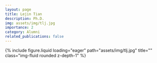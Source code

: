 ```yaml
---
layout: page
title: Lejin Tian
description: Ph.D.
img: assets/img/tlj.jpg
importance: 2
category: Alumni
related_publications: false
---
```




<div class="row">
    <div class="col-sm-8 mt-3 mt-md-0">
        <!-- <p>Email: tyz20@m.fudan.edu.cn</p> -->
        <!-- <p>Ph.D.</p> -->
    </div>
    <div class="col-sm-4 mt-3 mt-md-0">
        {% include figure.liquid loading="eager" path="assets/img/tlj.jpg" title="" class="img-fluid rounded z-depth-1" %}
    </div>
</div>
